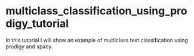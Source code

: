 # multiclass_classification_using_prodigy_tutorial
In this tutorial I will show an example of multiclass text classification using prodigy and spacy. 
